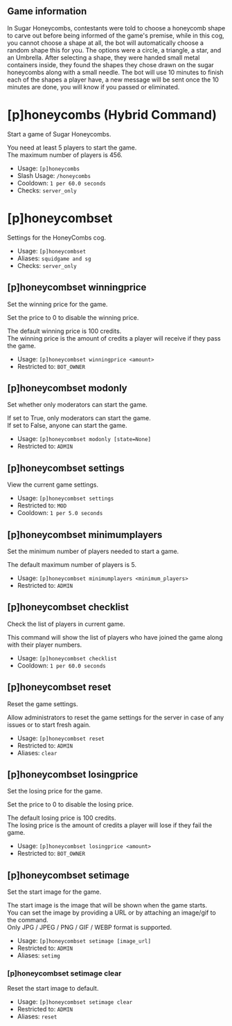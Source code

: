 ## Game information
In Sugar Honeycombs, contestants were told to choose a honeycomb shape to carve out before being informed of the game's premise, while in this cog, you cannot choose a shape at all, the bot will automatically choose a random shape this for you. The options were a circle, a triangle, a star, and an Umbrella. After selecting a shape, they were handed small metal containers inside, they found the shapes they chose drawn on the sugar honeycombs along with a small needle. The bot will use 10 minutes to finish each of the shapes a player have, a new message will be sent once the 10 minutes are done, you will know if you passed or eliminated.

# [p]honeycombs (Hybrid Command)
Start a game of Sugar Honeycombs.<br/>

You need at least 5 players to start the game.<br/>
The maximum number of players is 456.<br/>
 - Usage: `[p]honeycombs`
 - Slash Usage: `/honeycombs`
 - Cooldown: `1 per 60.0 seconds`
 - Checks: `server_only`
# [p]honeycombset
Settings for the HoneyCombs cog.<br/>
 - Usage: `[p]honeycombset`
 - Aliases: `squidgame and sg`
 - Checks: `server_only`
## [p]honeycombset winningprice
Set the winning price for the game.<br/>

Set the price to 0 to disable the winning price.<br/>

The default winning price is 100 credits.<br/>
The winning price is the amount of credits a player will receive if they pass the game.<br/>
 - Usage: `[p]honeycombset winningprice <amount>`
 - Restricted to: `BOT_OWNER`
## [p]honeycombset modonly
Set whether only moderators can start the game.<br/>

If set to True, only moderators can start the game.<br/>
If set to False, anyone can start the game.<br/>
 - Usage: `[p]honeycombset modonly [state=None]`
 - Restricted to: `ADMIN`
## [p]honeycombset settings
View the current game settings.<br/>
 - Usage: `[p]honeycombset settings`
 - Restricted to: `MOD`
 - Cooldown: `1 per 5.0 seconds`
## [p]honeycombset minimumplayers
Set the minimum number of players needed to start a game.<br/>

The default maximum number of players is 5.<br/>
 - Usage: `[p]honeycombset minimumplayers <minimum_players>`
 - Restricted to: `ADMIN`
## [p]honeycombset checklist
Check the list of players in current game.<br/>

This command will show the list of players who have joined the game along with their player numbers.<br/>
 - Usage: `[p]honeycombset checklist`
 - Cooldown: `1 per 60.0 seconds`
## [p]honeycombset reset
Reset the game settings.<br/>

Allow administrators to reset the game settings for the server in case of any issues or to start fresh again.<br/>
 - Usage: `[p]honeycombset reset`
 - Restricted to: `ADMIN`
 - Aliases: `clear`
## [p]honeycombset losingprice
Set the losing price for the game.<br/>

Set the price to 0 to disable the losing price.<br/>

The default losing price is 100 credits.<br/>
The losing price is the amount of credits a player will lose if they fail the game.<br/>
 - Usage: `[p]honeycombset losingprice <amount>`
 - Restricted to: `BOT_OWNER`
## [p]honeycombset setimage
Set the start image for the game.<br/>

The start image is the image that will be shown when the game starts.<br/>
You can set the image by providing a URL or by attaching an image/gif to the command.<br/>
Only JPG / JPEG / PNG / GIF / WEBP format is supported.<br/>
 - Usage: `[p]honeycombset setimage [image_url]`
 - Restricted to: `ADMIN`
 - Aliases: `setimg`
### [p]honeycombset setimage clear
Reset the start image to default.<br/>
 - Usage: `[p]honeycombset setimage clear`
 - Restricted to: `ADMIN`
 - Aliases: `reset`
